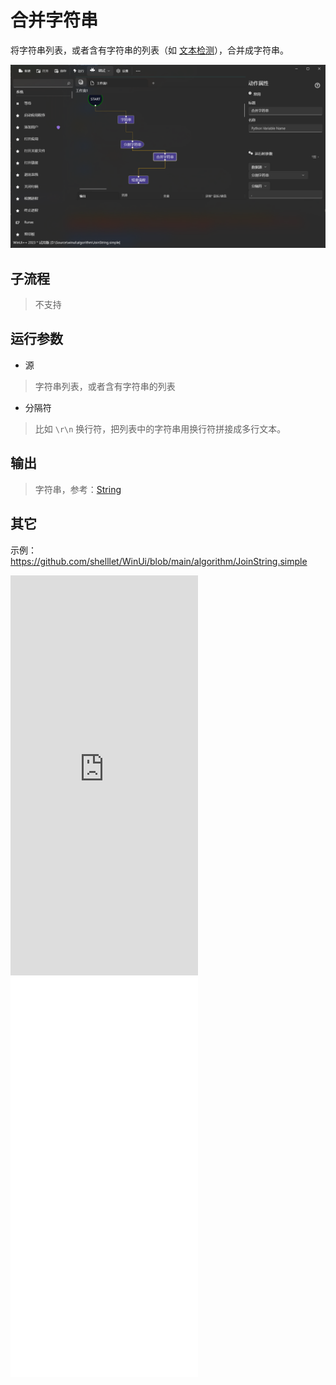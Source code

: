# 合并字符串 
将字符串列表，或者含有字符串的列表（如 [文本检测](./actions/ai/TextChinese.md)），合并成字符串。

![JoinString](./images/16.png ':size=90%')

## 子流程

> 不支持

## 运行参数

* 源
> 字符串列表，或者含有字符串的列表

* 分隔符
> 比如 `\r\n` 换行符，把列表中的字符串用换行符拼接成多行文本。

## 输出

> 字符串，参考：[String](./types/String.md)


## 其它

示例：https://github.com/shelllet/WinUi/blob/main/algorithm/JoinString.simple

<iframe type="text/html" height="640px" src="https://www.youtube.com/embed/DuS98PdSA8U" frameborder="0"></iframe>

<iframe src="//player.bilibili.com/player.html?bvid=BV1jF2JYBER6&page=1&autoplay=0" height='640px' scrolling="no" frameborder="no" framespacing="0" allowfullscreen="true"></iframe>